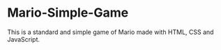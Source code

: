 # Mario-Simple-Game
This is a standard and simple game of Mario made with HTML, CSS and JavaScript.
